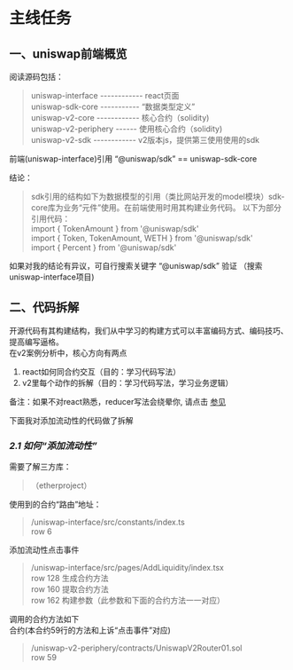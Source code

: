  # 主线任务

 ## 一、uniswap前端概览
阅读源码包括：
> uniswap-interface   ------------ react页面  
uniswap-sdk-core     ----------- “数据类型定义”  
uniswap-v2-core       ------------ 核心合约（solidity)  
uniswap-v2-periphery  ------ 使用核心合约（solidity)    
uniswap-v2-sdk       ------------  v2版本js，提供第三使用使用的sdk

前端(uniswap-interface)引用 “@uniswap/sdk” ==  uniswap-sdk-core

结论：  
> sdk引用的结构如下为数据模型的引用（类比网站开发的model模块）sdk-core库为业务“元件”使用。在前端使用时用其构建业务代码。 
> 以下为部分引用代码：   
>    import { TokenAmount } from '@uniswap/sdk'  
>	import { Token, TokenAmount, WETH } from '@uniswap/sdk'  
>	import { Percent } from '@uniswap/sdk'  

如果对我的结论有异议，可自行搜索关键字 “@uniswap/sdk” 验证  （搜索uniswap-interface项目)


## 二、代码拆解
开源代码有其构建结构，我们从中学习的构建方式可以丰富编码方式、编码技巧、提高编写逼格。  
在v2案例分析中，核心方向有两点
1. react如何同合约交互（目的：学习代码写法）
2. v2里每个动作的拆解（目的：学习代码写法，学习业务逻辑）

备注：如果不对react熟悉，reducer写法会绕晕你, 请点击 [参见](https://github.com/rebase-network/Dapp-Learning/blob/main/defi/Uniswap-V2/Interface/minimap.md)

下面我对添加流动性的代码做了拆解

### ***2.1 如何“添加流动性”***
需要了解三方库：
>（etherproject）

使用到的合约“路由”地址：
> /uniswap-interface/src/constants/index.ts  
> row 6

 添加流动性点击事件  
> /uniswap-interface/src/pages/AddLiquidity/index.tsx  
> row 128 生成合约方法  
> row 160 提取合约方法  
> row 162 构建参数（此参数和下面的合约方法一一对应） 

调用的合约方法如下  
合约(本合约59行的方法和上诉“点击事件”对应)  
> /uniswap-v2-periphery/contracts/UniswapV2Router01.sol  
> row 59


